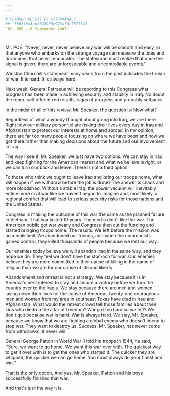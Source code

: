 ```yaml
---
---

# PLANNED DEFEAT BY WITHDRAWAL?
## `5601f6a3eb6878958e973a79c7071543`
`Mr. POE — 6 September 2007`

---
```



Mr. POE. ''Never, never, never believe any war will be smooth and 
easy, or that anyone who embarks on the strange voyage can measure the 
tides and hurricanes that he will encounter. The statesman must realize 
that once the signal is given, there are unforeseeable and 
uncontrollable events.''

Winston Churchill's statement many years from the past indicates the 
truism of war. It is hard. It is always hard.

Next week, General Petraeus will be reporting to this Congress what 
progress has been made in achieving security and stability in Iraq. No 
doubt the report will offer mixed results, signs of progress and 
probably setbacks.

In the midst of all of this review, Mr. Speaker, the question is: Now 
what?

Regardless of what anybody thought about going into Iraq, we are 
there. Right now our military personnel are risking their lives every 
day in Iraq and Afghanistan to protect our interests at home and 
abroad. In my opinion, there are far too many people focusing on where 
we have been and how we got there rather than making decisions about 
the future and our involvement in Iraq.

The way I see it, Mr. Speaker, we just have two options. We can stay 
in Iraq and keep fighting for the American interest and what we believe 
is right, or we can turn our back and leave. There is not a third 
option.

To those who think we ought to leave Iraq and bring our troops home, 
what will happen if we withdraw before the job is done? The answer is 
chaos and more bloodshed. Without a stable Iraq, the power vacuum will 
inevitably entice more civil war like we haven't begun to imagine and, 
most likely, a regional conflict that will lead to serious security 
risks for those nations and the United States.

Congress is making the outcome of this war the same as the planned 
failure in Vietnam. That war lasted 10 years. The media didn't like the 
war. The American public got war weary and Congress then cut the 
funding and started bringing troops home. The results: We left before 
the mission was accomplished. We abandoned our friends, and when the 
communists gained control, they killed thousands of people because we 
lost our way.

Our enemies today believe we will abandon Iraq in the same way, and 
they hope we do. They feel we don't have the stomach for war. Our 
enemies believe they are more committed to their cause of killing in 
the name of religion than we are for our cause of life and liberty.

Abandonment and retreat is not a strategy. We stay because it is in 
America's best interest to stay and secure a victory before we turn the 
country over to the Iraqis. We stay because there are men and women 
laying down their lives for the cause of America. Twenty-one courageous 
men and women from my area in southeast Texas have died in Iraq and 
Afghanistan. What would the retreat crowd tell those families about 
their kids who died on the altar of freedom? War got too hard so we 
left? We don't quit because war is hard. War is always hard. We stay, 
Mr. Speaker, because we know that we are fighting a global enemy who 
doesn't intend to stop war. They want to destroy us. Success, Mr. 
Speaker, has never come from withdrawal; it never will.

General George Patton in World War II told his troops in 1944, he 
said, ''Sure, we want to go home. We want this war over with. The 
quickest way to get it over with is to get the ones who started it. The 
quicker they are whipped, the quicker we can go home. You must always 
do your finest and win.''

That is the only option. And yes, Mr. Speaker, Patton and his boys 
successfully finished that war.

And that's just the way it is.
